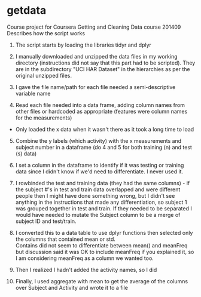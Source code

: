 getdata
=======

Course project for Coursera Getting and Cleaning Data course 201409
Describes how the script works

1) The script starts by loading the libraries tidyr and dplyr

2) I manually downloaded and unzipped the data files in my working directory (instructions did not say that this part had to be scripted).  They are in the subdirectory "UCI HAR Dataset" in the hierarchies as per the original unzipped files.

3) I gave the file name/path for each file needed a semi-descriptive variable name

4) Read each file needed into a data frame, adding column names from other files or hardcoded as appropriate (features were column names for the measurements)

- Only loaded the x data when it wasn't there as it took a long time to load

5) Combine the y labels (which activity) with the x measurements and subject number in a dataframe 
(do 4 and 5 for both training (n) and test (s)  data)

6) I set a column in the dataframe to identify if it was testing or training data since I didn't know if we'd need to differentiate.  I never used it.

7) I rowbinded the test and training data (they had the same columns) - if the subject #'s in test and train data overlapped and were different people then I might have done something wrong, but I didn't see anything in the instructions that made any differentiation, so subject 1 was grouped together in test and train.
If they needed to be separated I would have needed to mutate the Subject column to be a merge of subject ID and test/train.


8) I converted this to a data table to use dplyr functions then selected only the columns that contained mean or std.  
Contains did not seem to differentiate between mean() and meanFreq but discussion said it was OK to include meanFreq if you explained it, so I am considering meanFreq as a column we wanted too.

9) Then I realized I hadn't added the activity names, so I did

10) Finally, I used aggregate with mean to get the average of the columns over Subject and Activity and wrote it to a file
